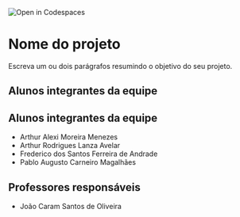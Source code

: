![Open in Codespaces](https://classroom.github.com/assets/open-in-codespaces-abfff4d4e15f9e1bd8274d9a39a0befe03a0632bb0f153d0ec72ff541cedbe34.svg)
# Nome do projeto
Escreva um ou dois parágrafos resumindo o objetivo do seu projeto.

## Alunos integrantes da equipe

## Alunos integrantes da equipe

* Arthur Alexi Moreira Menezes
* Arthur Rodrigues Lanza Avelar
* Frederico dos Santos Ferreira de Andrade
* Pablo Augusto Carneiro Magalhães



## Professores responsáveis

* João Caram Santos de Oliveira

